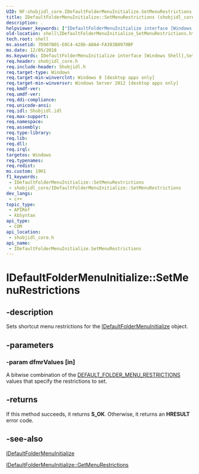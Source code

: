 ```yaml
---
UID: NF:shobjidl_core.IDefaultFolderMenuInitialize.SetMenuRestrictions
title: IDefaultFolderMenuInitialize::SetMenuRestrictions (shobjidl_core.h)
description: .
helpviewer_keywords: ["IDefaultFolderMenuInitialize interface [Windows Shell]","SetMenuRestrictions method","IDefaultFolderMenuInitialize.SetMenuRestrictions","IDefaultFolderMenuInitialize::SetMenuRestrictions","SetMenuRestrictions","SetMenuRestrictions method [Windows Shell]","SetMenuRestrictions method [Windows Shell]","IDefaultFolderMenuInitialize interface","shell.IDefaultFolderMenuInitialize_SetMenuRestrictions","shobjidl_core/IDefaultFolderMenuInitialize::SetMenuRestrictions"]
old-location: shell\IDefaultFolderMenuInitialize_SetMenuRestrictions.htm
tech.root: shell
ms.assetid: 7D907B01-E0C4-428b-A8A4-FA383B0970BF
ms.date: 12/05/2018
ms.keywords: IDefaultFolderMenuInitialize interface [Windows Shell],SetMenuRestrictions method, IDefaultFolderMenuInitialize.SetMenuRestrictions, IDefaultFolderMenuInitialize::SetMenuRestrictions, SetMenuRestrictions, SetMenuRestrictions method [Windows Shell], SetMenuRestrictions method [Windows Shell],IDefaultFolderMenuInitialize interface, shell.IDefaultFolderMenuInitialize_SetMenuRestrictions, shobjidl_core/IDefaultFolderMenuInitialize::SetMenuRestrictions
req.header: shobjidl_core.h
req.include-header: Shobjidl.h
req.target-type: Windows
req.target-min-winverclnt: Windows 8 [desktop apps only]
req.target-min-winversvr: Windows Server 2012 [desktop apps only]
req.kmdf-ver: 
req.umdf-ver: 
req.ddi-compliance: 
req.unicode-ansi: 
req.idl: Shobjidl.idl
req.max-support: 
req.namespace: 
req.assembly: 
req.type-library: 
req.lib: 
req.dll: 
req.irql: 
targetos: Windows
req.typenames: 
req.redist: 
ms.custom: 19H1
f1_keywords:
 - IDefaultFolderMenuInitialize::SetMenuRestrictions
 - shobjidl_core/IDefaultFolderMenuInitialize::SetMenuRestrictions
dev_langs:
 - c++
topic_type:
 - APIRef
 - kbSyntax
api_type:
 - COM
api_location:
 - shobjidl_core.h
api_name:
 - IDefaultFolderMenuInitialize.SetMenuRestrictions
---
```


# IDefaultFolderMenuInitialize::SetMenuRestrictions


## -description

Sets shortcut menu restrictions for the [IDefaultFolderMenuInitialize](nn-shobjidl_core-idefaultfoldermenuinitialize.md) object.

## -parameters

### -param dfmrValues [in]

A bitwise combination of the [DEFAULT_FOLDER_MENU_RESTRICTIONS](ne-shobjidl_core-default_folder_menu_restrictions.md) values that specify the restrictions to set.

## -returns

If this method succeeds, it returns <b>S_OK</b>. Otherwise, it returns an <b>HRESULT</b> error code.

## -see-also

<a href="/windows/desktop/api/shobjidl_core/nn-shobjidl_core-idefaultfoldermenuinitialize">IDefaultFolderMenuInitialize</a>



<a href="/windows/desktop/api/shobjidl_core/nf-shobjidl_core-idefaultfoldermenuinitialize-getmenurestrictions">IDefaultFolderMenuInitialize::GetMenuRestrictions</a>